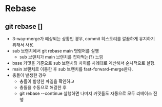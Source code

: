 # Rebase

## git rebase []
  - 3-way-merge가 예상되는 상황인 경우, commit 히스토리를 깔끔하게 유지하기 위해서 사용.
  - sub 브랜치에서 git rebase main 명령어를 실행
    - sub 브랜치가 main 브랜치를 잡아먹는(?) 느낌
  - base 커밋을 기준으로 sub 브랜치와 차이를 차례대로 계산해서 순차적으로 실행.
  - main 브랜치로 이동한 후 sub 브랜치를 fast-forward-merge한다.
  - 충돌이 발생한 경우
    - 충돌이 발생한 파일을 확인하고
    - 충돌을 수동으로 해결한 후
    - git rebase --continue 실행하면 나머지 커밋들도 자동으로 모두 리베이스 진행
